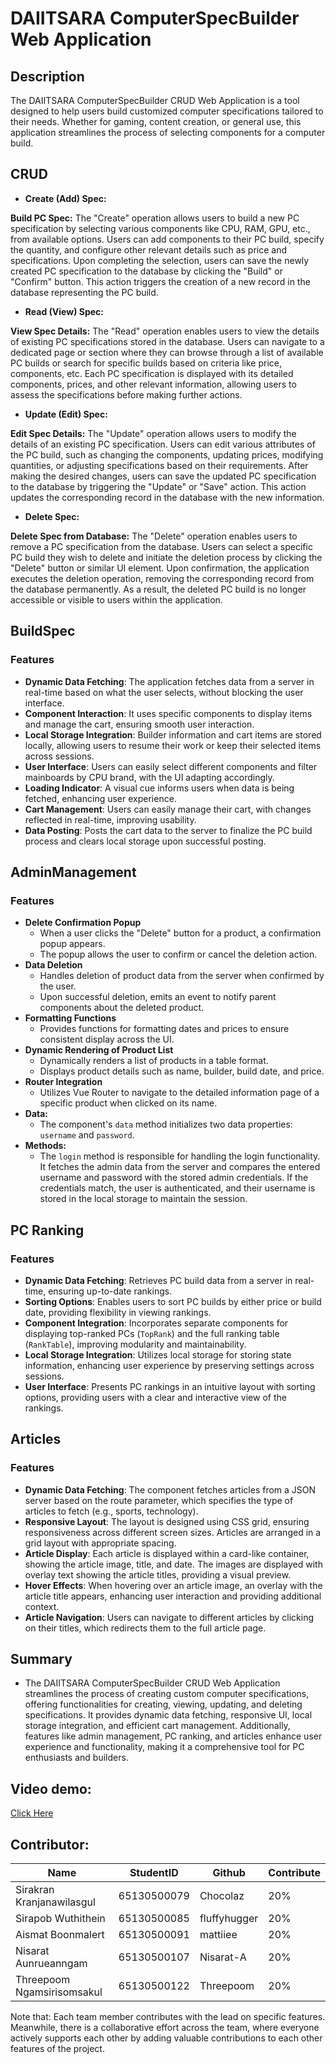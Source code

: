 # DAIITSARA ComputerSpecBuilder Web Application

## Description
The DAIITSARA ComputerSpecBuilder CRUD Web Application is a tool designed to help users build customized computer specifications tailored to their needs. Whether for gaming, content creation, or general use, this application streamlines the process of selecting components for a computer build.

## CRUD
- **Create (Add) Spec:**

**Build PC Spec:**
The "Create" operation allows users to build a new PC specification by selecting various components like CPU, RAM, GPU, etc., from available options. Users can add components to their PC build, specify the quantity, and configure other relevant details such as price and specifications. Upon completing the selection, users can save the newly created PC specification to the database by clicking the "Build" or "Confirm" button. This action triggers the creation of a new record in the database representing the PC build.

- **Read (View) Spec:**

**View Spec Details:**
The "Read" operation enables users to view the details of existing PC specifications stored in the database. Users can navigate to a dedicated page or section where they can browse through a list of available PC builds or search for specific builds based on criteria like price, components, etc. Each PC specification is displayed with its detailed components, prices, and other relevant information, allowing users to assess the specifications before making further actions.

- **Update (Edit) Spec:**

**Edit Spec Details:**
The "Update" operation allows users to modify the details of an existing PC specification. Users can edit various attributes of the PC build, such as changing the components, updating prices, modifying quantities, or adjusting specifications based on their requirements. After making the desired changes, users can save the updated PC specification to the database by triggering the "Update" or "Save" action. This action updates the corresponding record in the database with the new information.

- **Delete Spec:**

**Delete Spec from Database:**
The "Delete" operation enables users to remove a PC specification from the database. Users can select a specific PC build they wish to delete and initiate the deletion process by clicking the "Delete" button or similar UI element. Upon confirmation, the application executes the deletion operation, removing the corresponding record from the database permanently. As a result, the deleted PC build is no longer accessible or visible to users within the application.

## BuildSpec

### Features
- **Dynamic Data Fetching**: The application fetches data from a server in real-time based on what the user selects, without blocking the user interface.
- **Component Interaction**: It uses specific components to display items and manage the cart, ensuring smooth user interaction.
- **Local Storage Integration**: Builder information and cart items are stored locally, allowing users to resume their work or keep their selected items across sessions.
- **User Interface**: Users can easily select different components and filter mainboards by CPU brand, with the UI adapting accordingly.
- **Loading Indicator**: A visual cue informs users when data is being fetched, enhancing user experience.
- **Cart Management**: Users can easily manage their cart, with changes reflected in real-time, improving usability.
- **Data Posting**: Posts the cart data to the server to finalize the PC build process and clears local storage upon successful posting.
    
## AdminManagement
### Features
- **Delete Confirmation Popup**
  - When a user clicks the "Delete" button for a product, a confirmation popup appears.
  - The popup allows the user to confirm or cancel the deletion action.
- **Data Deletion**
  - Handles deletion of product data from the server when confirmed by the user.
  - Upon successful deletion, emits an event to notify parent components about the deleted product.
- **Formatting Functions**
  - Provides functions for formatting dates and prices to ensure consistent display across the UI.
- **Dynamic Rendering of Product List**
  - Dynamically renders a list of products in a table format.
  - Displays product details such as name, builder, build date, and price.
- **Router Integration**
  - Utilizes Vue Router to navigate to the detailed information page of a specific product when clicked on its name.
- **Data:**
  - The component's `data` method initializes two data properties: `username` and `password`.
- **Methods:**
  - The `login` method is responsible for handling the login functionality. It fetches the admin data from the server and compares the entered username and password with the stored admin credentials. If the credentials match, the user is authenticated, and their username is stored in the local storage to maintain the session.
    

 ## PC Ranking
 ### Features
 - **Dynamic Data Fetching**: Retrieves PC build data from a server in real-time, ensuring up-to-date rankings.
- **Sorting Options**: Enables users to sort PC builds by either price or build date, providing flexibility in viewing rankings.
- **Component Integration**: Incorporates separate components for displaying top-ranked PCs (`TopRank`) and the full ranking table (`RankTable`), improving modularity and maintainability.
- **Local Storage Integration**: Utilizes local storage for storing state information, enhancing user experience by preserving settings across sessions.
- **User Interface**: Presents PC rankings in an intuitive layout with sorting options, providing users with a clear and interactive view of the rankings.


## Articles
### Features
- **Dynamic Data Fetching**: The component fetches articles from a JSON server based on the route parameter, which specifies the type of articles to fetch (e.g., sports, technology).
- **Responsive Layout**: The layout is designed using CSS grid, ensuring responsiveness across different screen sizes. Articles are arranged in a grid layout with appropriate spacing.
- **Article Display**: Each article is displayed within a card-like container, showing the article image, title, and date. The images are displayed with overlay text showing the article titles, providing a visual preview.
- **Hover Effects**: When hovering over an article image, an overlay with the article title appears, enhancing user interaction and providing additional context.
- **Article Navigation**: Users can navigate to different articles by clicking on their titles, which redirects them to the full article page.

## Summary
- The DAIITSARA ComputerSpecBuilder CRUD Web Application streamlines the process of creating custom computer specifications, offering functionalities for creating, viewing, updating, and deleting specifications. It provides dynamic data fetching, responsive UI, local storage integration, and efficient cart management. Additionally, features like admin management, PC ranking, and articles enhance user experience and functionality, making it a comprehensive tool for PC enthusiasts and builders.

## Video demo:
[Click Here](https://www.veed.io/view/e9f44592-5f88-4bd2-8890-992752efaafd?panel=share)

## Contributor:

<table>
  <thead>
    <tr>
      <th>Name</th>
      <th>StudentID</th>
      <th>Github</th>
      <th>Contribute</th>
    </tr>
  </thead>
  <tbody>
    <tr>
      <td>Sirakran Kranjanawilasgul</td>
      <td>65130500079</td>
      <td>Chocolaz</td>
      <td>20%</td>
    </tr>
    <tr>
      <td>Sirapob Wuthithein</td>
      <td>65130500085</td>
      <td>fluffyhugger</td>
      <td>20%</td>
    </tr>
    <tr>
      <td>Aismat Boonmalert</td>
      <td>65130500091</td>
      <td>mattiiee</td>
      <td>20%</td>
    </tr>
    <tr>
      <td>Nisarat Aunrueanngam</td>
      <td>65130500107</td>
      <td>Nisarat-A</td>
      <td>20%</td>
    </tr>
    <tr>
      <td>Threepoom Ngamsirisomsakul</td>
      <td>65130500122</td>
      <td>Threepoom</td>
      <td>20%</td>
    </tr>
  </tbody>
</table>

Note that: Each team member contributes with the lead on specific features. Meanwhile, there is a collaborative effort across the team, where everyone actively supports each other by adding valuable contributions to each other features of the project.
